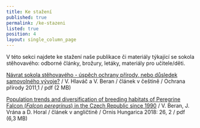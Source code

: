 ```yaml
---
title: Ke stažení
published: true
permalink: /ke-stazeni
listed: true
position: 4
layout: single_column_page
---
```

V této sekci najdete ke stažení naše publikace či materiály týkající se sokola stěhovavého: odborné články, brožury, letáky, materiály pro učitele/děti.



[Návrat sokola stěhovavého - úspěch ochrany přírody, nebo důsledek samovolného vývoje?](/OP_8-11.pdf) / V. Hlaváč a V. Beran / článek v češtině / Ochrana přírody 2011,1 / pdf (2 MB)



[Population trends and diversification of breeding habitats of Peregrine Falcon  (_Falcon peregrinus_) in the Czech Republic since 1990](/Ornishungarica_peregrinefalcon_2018.pdf) / V. Beran, J. Vrána a D. Horal / článek v angličtině / Ornis Hungarica 2018: 26, 2 / pdf (6,3 MB)
